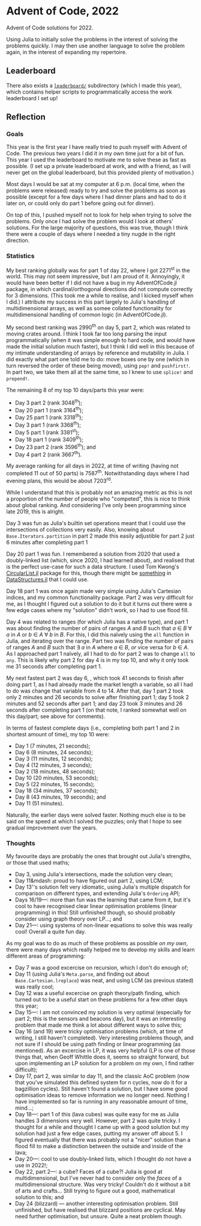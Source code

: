 # Advent of Code, 2022

Advent of Code solutions for 2022.

Using Julia to initially solve the problems in the interest of solving the problems quickly.  I may then use another language to solve the problem again, in the interest of expanding my repertoire.

## Leaderboard

There also exists a [`leaderboard/`](../leaderboard/) subdirectory (which I made this year), which contains helper scripts to programmatically access the work leaderboard I set up!

## Reflection

### Goals

This year is the first year I have really tried to push myself with Advent of Code.  The previous two years I did it in my own time just for a bit of fun.  This year I used the leaderboard to motivate me to solve these as fast as possible.  (I set up a private leaderboard at work, and with a friend, as I will never get on the global leaderboard, but this provided plenty of motivation.)

Most days I would be sat at my computer at 6 p.m. (local time, when the problems were released) ready to try and solve the problems as soon as possible (except for a few days where I had dinner plans and had to do it later on, or could only do part 1 before going out for dinner).

On top of this, I pushed myself not to look for help when trying to solve the problems.  Only once I had solve the problem would I look at others' solutions.  For the large majority of questions, this was true, though I think there were a couple of days where I needed a tiny nugde in the right direction.

### Statistics

My best ranking globally was for part 1 of day 22, where I got 2271<sup>st</sup> in the world.  This may not seem impressive, but I am proud of it.  Annoyingly, it would have been better if I did not have a bug in my AdventOfCode.jl package, in which cardinal/orthogonal directions did not compute correctly for 3 dimensions.  (This took me a while to realise, and I kicked myself when I did.)  I attribute my success in this part largely to Julia's handling of multidimensional arrays, as well as somee collated functionality for multidimensional handling of common logic (in AdventOfCode.jl).

My second best ranking was 2990<sup>th</sup> on day 5, part 2, which was related to moving crates around.  I think I took far too long parsing the input programmatically (when it was simple enough to hard code, and would have made the initial solution much faster), but I think I did well in this because of my intimate understanding of arrays by reference and mutability in Julia.  I did exactly what part one told me to do: move boxes one by one (which in turn reversed the order of these being moved), using `pop!` and `pushfirst!`.  In part two, we take them all at the same time, so I knew to use `splice!` and `prepend!`.

The remaining 8 of my top 10 days/parts this year were:
  - Day 3 part 2 (rank 3048<sup>th</sup>);
  - Day 20 part 1 (rank 3164<sup>th</sup>);
  - Day 25 part 1 (rank 3318<sup>th</sup>);
  - Day 3 part 1 (rank 3368<sup>th</sup>);
  - Day 5 part 1 (rank 3381<sup>st</sup>);
  - Day 18 part 1 (rank 3409<sup>th</sup>);
  - Day 23 part 2 (rank 3596<sup>th</sup>); and
  - Day 4 part 2 (rank 3667<sup>th</sup>).

My average ranking for all days in 2022, at time of writing (having not completed 11 out of 50 parts) is 7587<sup>th</sup>.  Notwithstanding days where I had evening plans, this would be about 7203<sup>rd</sup>.

While I understand that this is probably not an amazing metric as this is not a proportion of the number of people who "competed", this is nice to think about global ranking.  And considering I've only been programming since late 2019, this is alright.

Day 3 was fun as Julia's builtin set operations meant that I could use the intersections of collections very easily.  Also, knowing about `Base.Iterators.partition` in part 2 made this easily adjustible for part 2 just 6 minutes after completing part 1

Day 20 part 1 was fun.  I remembered a solution from 2020 that used a doubly-linked list (which, since 2020, I had learned about), and realised that is the perfect use-case for such a data structure.  I used Tom Kwong's [CircularList.jl](https://github.com/tk3369/CircularList.jl) package for this, though there might be [something](https://juliacollections.github.io/DataStructures.jl/stable/circ_deque/) in [DataStructures.jl](https://github.com/JuliaCollections/DataStructures.jl) that I could use.

Day 18 part 1 was once again made very simple using Julia's Cartesian indices, and my common functionality package.  Part 2 was very difficult for me, as I thought I figured out a solution to do it but it turns out there were a few edge cases where my "solution" didn't work, so I had to use flood fill.

Day 4 was related to ranges (for which Julia has a native type), and part 1 was about finding the number of pairs of ranges <i>A</i> and <i>B</i> such that <i>a</i> &isin; <i>B</i> &forall; <i>a</i> in <i>A</i> or <i>b</i> &isin; <i>A</i> &forall; <i>b</i> in <i>B</i>.  For this, I did this naïvely using the `all` function in Julia, and iterating over the range.  Part two was finding the number of pairs of ranges <i>A</i> and <i>B</i> such that &exist; <i>a</i> in <i>A</i> where <i>a</i> &isin; <i>B</i>, <i>or</i> vice versa for <i>b</i> &isin; <i>A</i>.  As I approached part 1 naïvely, all I had to do for part 2 was to change `all` to `any`.  This is likely why part 2 for day 4 is in my top 10, and why it only took me 31 seconds after completing part 1.

My next fastest part 2 was day 6, , which took 41 seconds to finish after doing part 1, as I had already made the market length a variable, so all I had to do was change that variable from 4 to 14.  After that, day 1 part 2 took only 2 minutes and 26 seconds to solve after finishing part 1; day 5 took 2 minutes and 52 seconds after part 1; and day 23 took 3 minutes and 26 seconds after completing part 1 (on that note, I ranked somewhat well on this day/part; see above for comments).

In terms of fastest complete days (i.e., completing both part 1 and 2 in shortest amount of time), my top 10 were:
  - Day 1 (7 minutes, 21 seconds);
  - Day 6 (8 minutes, 24 seconds);
  - Day 3 (11 minutes, 12 seconds);
  - Day 4 (12 minutes, 3 seconds);
  - Day 2 (18 minutes, 48 seconds);
  - Day 10 (20 minutes, 53 seconds);
  - Day 5 (22 minutes, 15 seconds);
  - Day 18 (34 minutes, 37 seconds);
  - Day 8 (43 minutes, 19 seconds); and
  - Day 11 (51 minutes).

Naturally, the earlier days were solved faster.  Nothing much else is to be said on the speed at which I solved the puzzles; only that I hope to see gradual improvement over the years.

### Thoughts

My favourite days are probably the ones that brought out Julia's strengths, or those that used maths;
  - Day 3, using Julia's intersections, made the solution very clean;
  - Day 11&mdash: proud to have figured out part 2, using LCM;
  - Day 13''s solution felt very idiomatic, using Julia's multiple dispatch for comparison on different types, and extending Julia's `Ordering` API;
  - Days 16/19&mdash;: more than fun was the learning that came from it, but it's cool to have recognised clear linear optimisation problems (linear programming) in this!  Still unfinished though, so should probably consider using graph theory over LP...; and
  - Day 21&mdash;: using systems of non-linear equations to solve this was really cool!  Overall a quite fun day.

As my goal was to do as much of these problems as possible _on my own_, there were many days which really helped me to develop my skills and learn different areas of programming:
  - Day 7 was a good excercise on recursion, which I don't do enough of;
  - Day 11 (using Julia's `Meta.parse`, and finding out about `Base.Cartesian.lreplace`) was neat, and using LCM (as previous stated) was really cool;
  - Day 12 was a useful excercise on graph theory/path finding, which turned out to be a useful start on these problems for a few other days this year;
  - Day 15&mdash;: I am not convinced my solution is very optimal (especially for part 2; this is the sensors and beacons day), but it was an interesting problem that made me think a lot about different ways to solve this;
  - Day 16 (and 19) were tricky optimisation problems (which, at time of writing, I still haven't completed).  Very interesting problems though, and not sure if I should be using path finding or linear programming (as mentioned).  As an excercise in LP, it was very helpful (LP is one of those things that, when Geoff Whittle does it, seems so straight forward, but upon implementing an LP solution for a problem on my own, I find rather difficult);
  - Day 17, part 2, was similar to day 11, and the classic AoC problem (now that you've simulated this defined system for n cycles, now do it for a bagzillion cycles).  Still haven't found a solution, but I have some good optimisation ideas to remove information we no longer need.  Nothing I have implemented so far is running in any reasonable amount of time, mind...;
  - Day 18&mdash;: part 1 of this (lava cubes) was quite easy for me as Julia handles 3 dimensions very well.  However, part 2 was quite tricky.  I thought for a while and thought I came up with a good solution but my solution had just a few edge cases, putting my answer off about 5.  I figured eventually that there was probably not a "nicer" solution than a flood fill to make a distinction between the outside and inside of the lava;
  - Day 20&mdash;: cool to use doubly-linked lists, which I thought do not have a use in 2022!;
  - Day 22, part 2&mdash;: a cube?  Faces of a cube?!  Julia is good at multidimensional, but I've never had to consider only the _faces_ of a multidimensional structure.  Was very tricky!  Couldn't do it without a bit of arts and crafts...  Still trying to figure out a good, mathematical solution to this; and
  - Day 24 (blizzard) &mdash; another interesting optimisation problem.  Still unfinished, but have realised that blizzard positions are cyclical.  May need further optimisation, but unsure.  Quite a neat problem though.
